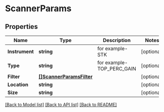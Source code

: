 # ScannerParams

## Properties

Name | Type | Description | Notes
------------ | ------------- | ------------- | -------------
**Instrument** | **string** | for example-STK | [optional] 
**Type** | **string** | for example-TOP_PERC_GAIN | [optional] 
**Filter** | [**[]ScannerParamsFilter**](scanner_params_filter.md) |  | [optional] 
**Location** | **string** |  | [optional] 
**Size** | **string** |  | [optional] 

[[Back to Model list]](../README.md#documentation-for-models) [[Back to API list]](../README.md#documentation-for-api-endpoints) [[Back to README]](../README.md)


